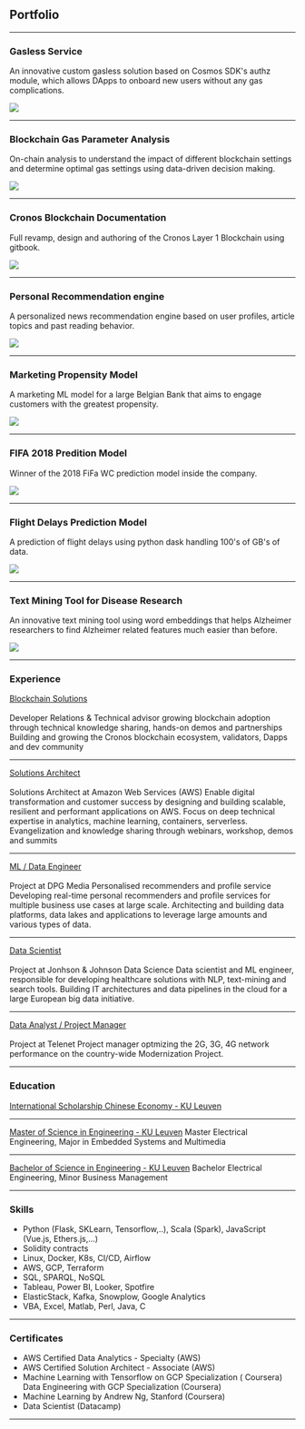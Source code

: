## Portfolio

---

### Gasless Service
An innovative custom gasless solution based on Cosmos SDK's authz module, which allows DApps to onboard new users without any gas complications.

<img src="images/gasless.webp?raw=true"/>

---

### Blockchain Gas Parameter Analysis
On-chain analysis to understand the impact of different blockchain settings and determine optimal gas settings using data-driven decision making.

<img src="images/gasless.webp?raw=true"/>

---


### Cronos Blockchain Documentation
Full revamp, design and authoring of the Cronos Layer 1 Blockchain using gitbook.

<img src="images/cronos.webp?raw=true"/>

---

### Personal Recommendation engine
A personalized news recommendation engine based on user profiles, article topics and past reading behavior.

<img src="images/explorer.webp"/>

---

### Marketing Propensity Model
A marketing ML model for a large Belgian Bank that aims to engage customers with the greatest propensity.

<img src="images/propensity.webp?raw=true"/>

---

### FIFA 2018 Predition Model
Winner of the 2018 FiFa WC prediction model inside the company.

<img src="images/matches.webp?raw=true"/>

---

### Flight Delays Prediction Model
A prediction of flight delays using python dask handling 100's of GB's of data.

<img src="images/flights.webp?raw=true"/>

---

### Text Mining Tool for Disease Research
An innovative text mining tool using word embeddings that helps Alzheimer researchers to find Alzheimer related features much easier than before. 

<img src="images/textmining.webp?raw=true"/>

---


### Experience

[Blockchain Solutions]()
<br/><br/>
Developer Relations & Technical advisor growing blockchain adoption through technical knowledge sharing, hands-on demos and partnerships
Building and growing the Cronos blockchain ecosystem, validators, Dapps and dev community

---

[Solutions Architect]()
<br/><br/>
Solutions Architect at Amazon Web Services (AWS)
Enable digital transformation and customer success by designing and building scalable, resilient and performant applications on AWS.
Focus on deep technical expertise in analytics, machine learning, containers, serverless.
Evangelization and knowledge sharing through webinars, workshop, demos and summits

---

[ML / Data Engineer]()
<br/><br/>
Project at DPG Media
Personalised recommenders and profile service
Developing real-time personal recommenders and profile services for multiple business use cases at large scale. 
Architecting and building data platforms, data lakes and applications to leverage large amounts and various types of data.

---

[Data Scientist]()
<br/><br/>
Project at Jonhson & Johnson Data Science
Data scientist and ML engineer, responsible for developing healthcare solutions with NLP, text-mining and search tools. 
Building IT architectures and data pipelines in the cloud for a large European big data initiative.

---

[Data Analyst / Project Manager]()
<br/><br/>
Project at Telenet
Project manager optmizing the 2G, 3G, 4G network performance on the country-wide Modernization Project. 

---

### Education

[International Scholarship Chinese Economy - KU Leuven]()

---

[Master of Science in Engineering - KU Leuven]()
Master Electrical Engineering, Major in Embedded Systems and Multimedia

---

[Bachelor of Science in Engineering - KU Leuven]()
Bachelor Electrical Engineering, Minor Business Management

---

### Skills
- Python (Flask, SKLearn, Tensorflow,..), Scala (Spark), JavaScript (Vue.js, Ethers.js,...) 
- Solidity contracts
- Linux, Docker, K8s, CI/CD, Airflow
- AWS, GCP, Terraform
- SQL, SPARQL, NoSQL
- Tableau, Power BI, Looker, Spotfire
- ElasticStack, Kafka, Snowplow, Google Analytics 
- VBA, Excel, Matlab, Perl, Java, C

---

### Certificates
- AWS Certified Data Analytics - Specialty (AWS)
- AWS Certified Solution Architect - Associate (AWS)
- Machine Learning with Tensorflow on GCP Specialization ( Coursera) Data Engineering with GCP Specialization (Coursera)
- Machine Learning by Andrew Ng, Stanford (Coursera)
- Data Scientist (Datacamp)

---
